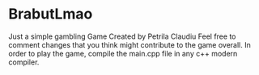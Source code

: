# BrabutLmao
Just a simple gambling Game
Created by Petrila Claudiu
Feel free to comment changes that you think might contribute to the game overall.
In order to play the game, compile the main.cpp file in any c++ modern compiler.
